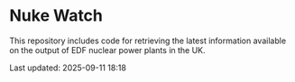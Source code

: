# Nuke Watch

This repository includes code for retrieving the latest information available on the output of EDF nuclear power plants in the UK.

Last updated: 2025-09-11 18:18
